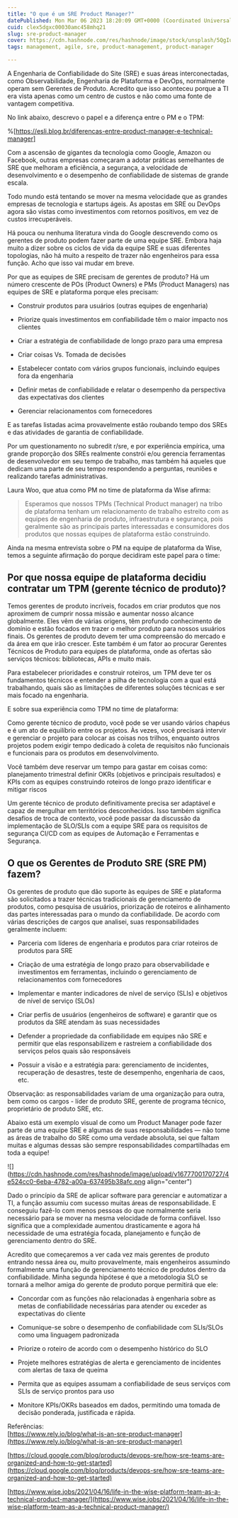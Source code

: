 ```yaml
---
title: "O que é um SRE Product Manager?"
datePublished: Mon Mar 06 2023 18:20:09 GMT+0000 (Coordinated Universal Time)
cuid: clex5dgxc00030amc458mhq21
slug: sre-product-manager
cover: https://cdn.hashnode.com/res/hashnode/image/stock/unsplash/5QgIuuBxKwM/upload/c9cc24325478574344925b0d172b3969.jpeg
tags: management, agile, sre, product-management, product-manager

---
```


A Engenharia de Confiabilidade do Site (SRE) e suas áreas interconectadas, como Observabilidade, Engenharia de Plataforma e DevOps, normalmente operam sem Gerentes de Produto. Acredito que isso aconteceu porque a TI era vista apenas como um centro de custos e não como uma fonte de vantagem competitiva.

No link abaixo, descrevo o papel e a diferença entre o PM e o TPM:

%[https://esli.blog.br/diferencas-entre-product-manager-e-technical-manager] 

Com a ascensão de gigantes da tecnologia como Google, Amazon ou Facebook, outras empresas começaram a adotar práticas semelhantes de SRE que melhoram a eficiência, a segurança, a velocidade de desenvolvimento e o desempenho de confiabilidade de sistemas de grande escala.

Todo mundo está tentando se mover na mesma velocidade que as grandes empresas de tecnologia e startups ágeis. As apostas em SRE ou DevOps agora são vistas como investimentos com retornos positivos, em vez de custos irrecuperáveis.

Há pouca ou nenhuma literatura vinda do Google descrevendo como os gerentes de produto podem fazer parte de uma equipe SRE. Embora haja muito a dizer sobre os ciclos de vida da equipe SRE e suas diferentes topologias, não há muito a respeito de trazer não engenheiros para essa função. Acho que isso vai mudar em breve.

Por que as equipes de SRE precisam de gerentes de produto? Há um número crescente de POs (Product Owners) e PMs (Product Managers) nas equipes de SRE e plataforma porque eles precisam:

* Construir produtos para usuários (outras equipes de engenharia)
    
* Priorize quais investimentos em confiabilidade têm o maior impacto nos clientes
    
* Criar a estratégia de confiabilidade de longo prazo para uma empresa
    
* Criar coisas Vs. Tomada de decisões
    
* Estabelecer contato com vários grupos funcionais, incluindo equipes fora da engenharia
    
* Definir metas de confiabilidade e relatar o desempenho da perspectiva das expectativas dos clientes
    
* Gerenciar relacionamentos com fornecedores
    

E as tarefas listadas acima provavelmente estão roubando tempo dos SREs e das atividades de garantia de confiabilidade.

Por um questionamento no subredit r/sre, e por experiência empírica, uma grande proporção dos SREs realmente constrói e/ou gerencia ferramentas de desenvolvedor em seu tempo de trabalho, mas também há aqueles que dedicam uma parte de seu tempo respondendo a perguntas, reuniões e realizando tarefas administrativas.

Laura Woo, que atua como PM no time de plataforma da Wise afirma:

> Esperamos que nossos TPMs (Technical Product manager) na tribo de plataforma tenham um relacionamento de trabalho estreito com as equipes de engenharia de produto, infraestrutura e segurança, pois geralmente são as principais partes interessadas e consumidores dos produtos que nossas equipes de plataforma estão construindo.

Ainda na mesma entrevista sobre o PM na equipe de plataforma da Wise, temos a seguinte afirmação do porque decidiram este papel para o time:

## Por que nossa equipe de plataforma decidiu contratar um TPM (gerente técnico de produto)?

Temos gerentes de produto incríveis, focados em criar produtos que nos aproximem de cumprir nossa missão e aumentar nosso alcance globalmente. Eles vêm de várias origens, têm profundo conhecimento de domínio e estão focados em trazer o melhor produto para nossos usuários finais. Os gerentes de produto devem ter uma compreensão do mercado e da área em que irão crescer. Este também é um fator ao procurar Gerentes Técnicos de Produto para equipes de plataforma, onde as ofertas são serviços técnicos: bibliotecas, APIs e muito mais.

Para estabelecer prioridades e construir roteiros, um TPM deve ter os fundamentos técnicos e entender a pilha de tecnologia com a qual está trabalhando, quais são as limitações de diferentes soluções técnicas e ser mais focado na engenharia.

E sobre sua experiência como TPM no time de plataforma:

Como gerente técnico de produto, você pode se ver usando vários chapéus e é um ato de equilíbrio entre os projetos. Às vezes, você precisará intervir e gerenciar o projeto para colocar as coisas nos trilhos, enquanto outros projetos podem exigir tempo dedicado à coleta de requisitos não funcionais e funcionais para os produtos em desenvolvimento.

Você também deve reservar um tempo para gastar em coisas como: planejamento trimestral definir OKRs (objetivos e principais resultados) e KPIs com as equipes construindo roteiros de longo prazo identificar e mitigar riscos

Um gerente técnico de produto definitivamente precisa ser adaptável e capaz de mergulhar em territórios desconhecidos. Isso também significa desafios de troca de contexto, você pode passar da discussão da implementação de SLO/SLIs com a equipe SRE para os requisitos de segurança CI/CD com as equipes de Automação e Ferramentas e Segurança.

## O que os Gerentes de Produto SRE (SRE PM) fazem?

Os gerentes de produto que dão suporte às equipes de SRE e plataforma são solicitados a trazer técnicas tradicionais de gerenciamento de produtos, como pesquisa de usuários, priorização de roteiros e alinhamento das partes interessadas para o mundo da confiabilidade. De acordo com várias descrições de cargos que analisei, suas responsabilidades geralmente incluem:

* Parceria com líderes de engenharia e produtos para criar roteiros de produtos para SRE
    
* Criação de uma estratégia de longo prazo para observabilidade e investimentos em ferramentas, incluindo o gerenciamento de relacionamentos com fornecedores
    
* Implementar e manter indicadores de nível de serviço (SLIs) e objetivos de nível de serviço (SLOs)
    
* Criar perfis de usuários (engenheiros de software) e garantir que os produtos da SRE atendam às suas necessidades
    
* Defender a propriedade da confiabilidade em equipes não SRE e permitir que elas responsabilizem e rastreiem a confiabilidade dos serviços pelos quais são responsáveis
    
* Possuir a visão e a estratégia para: gerenciamento de incidentes, recuperação de desastres, teste de desempenho, engenharia de caos, etc.
    

Observação: as responsabilidades variam de uma organização para outra, bem como os cargos - líder de produto SRE, gerente de programa técnico, proprietário de produto SRE, etc.

Abaixo está um exemplo visual de como um Product Manager pode fazer parte de uma equipe SRE e algumas de suas responsabilidades — não tome as áreas de trabalho do SRE como uma verdade absoluta, sei que faltam muitas e algumas dessas são sempre responsabilidades compartilhadas em toda a equipe!

![](https://cdn.hashnode.com/res/hashnode/image/upload/v1677700170727/4e524cc0-6eba-4782-a00a-637495b38afc.png align="center")

Dado o princípio da SRE de aplicar software para gerenciar e automatizar a TI, a função assumiu com sucesso muitas áreas de responsabilidade. E conseguiu fazê-lo com menos pessoas do que normalmente seria necessário para se mover na mesma velocidade de forma confiável. Isso significa que a complexidade aumentou drasticamente e agora há necessidade de uma estratégia focada, planejamento e função de gerenciamento dentro do SRE.

Acredito que começaremos a ver cada vez mais gerentes de produto entrando nessa área ou, muito provavelmente, mais engenheiros assumindo formalmente uma função de gerenciamento técnico de produtos dentro da confiabilidade. Minha segunda hipótese é que a metodologia SLO se tornará a melhor amiga do gerente de produto porque permitirá que ele:

* Concordar com as funções não relacionadas à engenharia sobre as metas de confiabilidade necessárias para atender ou exceder as expectativas do cliente
    
* Comunique-se sobre o desempenho de confiabilidade com SLIs/SLOs como uma linguagem padronizada
    
* Priorize o roteiro de acordo com o desempenho histórico do SLO
    
* Projete melhores estratégias de alerta e gerenciamento de incidentes com alertas de taxa de queima
    
* Permita que as equipes assumam a confiabilidade de seus serviços com SLIs de serviço prontos para uso
    
* Monitore KPIs/OKRs baseados em dados, permitindo uma tomada de decisão ponderada, justificada e rápida.
    

Referências:  
[https://www.rely.io/blog/what-is-an-sre-product-manager](https://www.rely.io/blog/what-is-an-sre-product-manager)

[https://cloud.google.com/blog/products/devops-sre/how-sre-teams-are-organized-and-how-to-get-started](https://cloud.google.com/blog/products/devops-sre/how-sre-teams-are-organized-and-how-to-get-started)

[https://www.wise.jobs/2021/04/16/life-in-the-wise-platform-team-as-a-technical-product-manager/](https://www.wise.jobs/2021/04/16/life-in-the-wise-platform-team-as-a-technical-product-manager/)